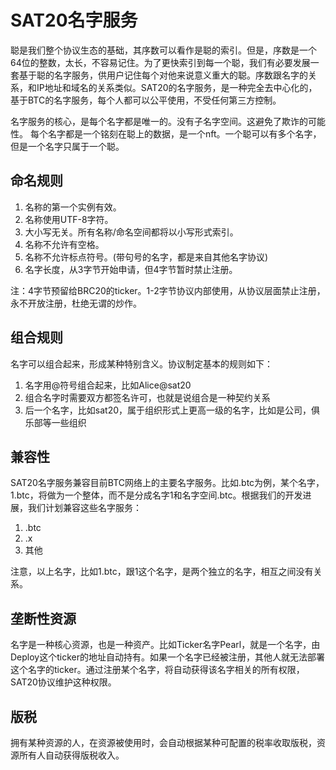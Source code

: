 SAT20名字服务
====

聪是我们整个协议生态的基础，其序数可以看作是聪的索引。但是，序数是一个64位的整数，太长，不容易记住。为了更快索引到每一个聪，我们有必要发展一套基于聪的名字服务，供用户记住每个对他来说意义重大的聪。序数跟名字的关系，和IP地址和域名的关系类似。SAT20的名字服务，是一种完全去中心化的，基于BTC的名字服务，每个人都可以公平使用，不受任何第三方控制。

名字服务的核心，是每个名字都是唯一的。没有子名字空间。这避免了欺诈的可能性。
每个名字都是一个铭刻在聪上的数据，是一个nft。一个聪可以有多个名字，但是一个名字只属于一个聪。  



命名规则
---
1. 名称的第一个实例有效。
2. 名称使用UTF-8字符。
3. 大小写无关。所有名称/命名空间都将以小写形式索引。
4. 名称不允许有空格。
5. 名称不允许标点符号。(带句号的名字，都是来自其他名字协议)
6. 名字长度，从3字节开始申请，但4字节暂时禁止注册。

注：4字节预留给BRC20的ticker。1-2字节协议内部使用，从协议层面禁止注册，永不开放注册，杜绝无谓的炒作。


组合规则
---
名字可以组合起来，形成某种特别含义。协议制定基本的规则如下：
1. 名字用@符号组合起来，比如Alice@sat20
2. 组合名字时需要双方都签名许可，也就是说组合是一种契约关系
3. 后一个名字，比如sat20，属于组织形式上更高一级的名字，比如是公司，俱乐部等一些组织


兼容性
----
SAT20名字服务兼容目前BTC网络上的主要名字服务。比如.btc为例，某个名字，1.btc，将做为一个整体，而不是分成名字1和名字空间.btc。根据我们的开发进展，我们计划兼容这些名字服务：
1. .btc
2. .x
3. 其他

注意，以上名字，比如1.btc，跟1这个名字，是两个独立的名字，相互之间没有关系。

垄断性资源
----
名字是一种核心资源，也是一种资产。比如Ticker名字Pearl，就是一个名字，由Deploy这个ticker的地址自动持有。如果一个名字已经被注册，其他人就无法部署这个名字的ticker。通过注册某个名字，将自动获得该名字相关的所有权限，SAT20协议维护这种权限。


版税
----
拥有某种资源的人，在资源被使用时，会自动根据某种可配置的税率收取版税，资源所有人自动获得版税收入。


